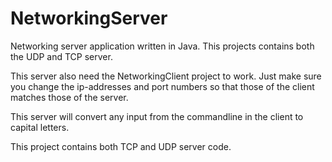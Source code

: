 # NetworkingServer
Networking server application written in Java. This projects contains both the UDP and TCP server.

This server also need the NetworkingClient project to work. Just make sure you change the ip-addresses and port numbers 
so that those of the client matches those of the server.

This server will convert any input from the commandline in the client to capital letters.

This project contains both TCP and UDP server code.
